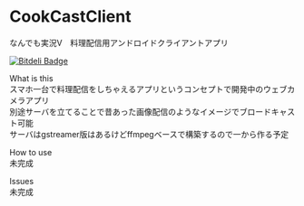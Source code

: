 CookCastClient
==============

なんでも実況V　料理配信用アンドロイドクライアントアプリ


[![Bitdeli Badge](https://d2weczhvl823v0.cloudfront.net/kikakubu-ksg/cookcastclient/trend.png)](https://bitdeli.com/free "Bitdeli Badge")

What is this  
スマホ一台で料理配信をしちゃえるアプリというコンセプトで開発中のウェブカメラアプリ  
別途サーバを立てることで昔あった画像配信のようなイメージでブロードキャスト可能  
サーバはgstreamer版はあるけどffmpegベースで構築するので一から作る予定


How to use  
未完成  


Issues  
未完成  
 
